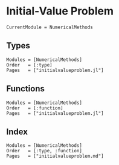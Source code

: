 # Initial-Value Problem

```@meta
CurrentModule = NumericalMethods
```

## Types
```@autodocs
Modules = [NumericalMethods]
Order   = [:type]
Pages   = ["initialvalueproblem.jl"]
```

## Functions
```@autodocs
Modules = [NumericalMethods]
Order   = [:function]
Pages   = ["initialvalueproblem.jl"]
```

## Index
```@index
Modules = [NumericalMethods]
Order   = [:type, :function]
Pages   = ["initialvalueproblem.md"]
```
